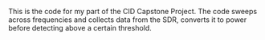 This is the code for my part of the CID Capstone Project. The code sweeps across frequencies and collects data from the SDR, converts it to power before detecting above a certain threshold.
